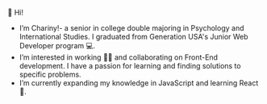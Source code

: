 👋 Hi!
-  I’m Chariny!- a senior in college double majoring in Psychology and International Studies. I graduated from Generation USA's Junior Web Developer program 💻.	
- I’m interested in working 👩‍💼 and collaborating on Front-End development. I have a passion for learning and finding solutions to specific problems. 
- I’m currently expanding my knowledge in JavaScript and learning React 💞️.

<!---
Chariny04/Chariny04 is a ✨ special ✨ repository because its `README.md` (this file) appears on your GitHub profile.
You can click the Preview link to take a look at your changes.
--->
